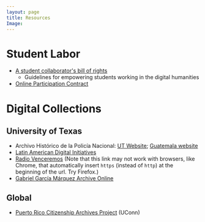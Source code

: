 ```yaml
---
layout: page
title: Resources
Image:
---
```


# Student Labor
* [A student collaborator's bill of rights](https://cdh.ucla.edu/news/a-student-collaborators-bill-of-rights/)
	* Guidelines for empowering students working in the digital humanities
* [Online Participation Contract](../../pdf/OnlineParticipationContract.pdf)

# Digital Collections
## University of Texas
* Archivo Hist&oacute;rico de la Polic&iacute;a Nacional: [UT Website](http://ahpn.lib.utexas.edu/); [Guatemala website](http://archivohistoricopn.org/)  
* [Latin American Digital Initiatives](https://ladi.lib.utexas.edu/)  
* [Radio Venceremos](av.lib.utexas.edu/index.php?title=Category:Radio_Venceremos) (Note that this link may not work with browsers, like Chrome, that automatically insert `https` (instead of `http`) at the beginning of the url. Try Firefox.)  
* [Gabriel Garc&iacute;a M&aacute;rquez Archive Online](https://hrc.contentdm.oclc.org/digital/collection/p15878coll51/)
## Global
* [Puerto Rico Citizenship Archives Project](https://scholarscollaborative.org/PuertoRico/) (UConn)  